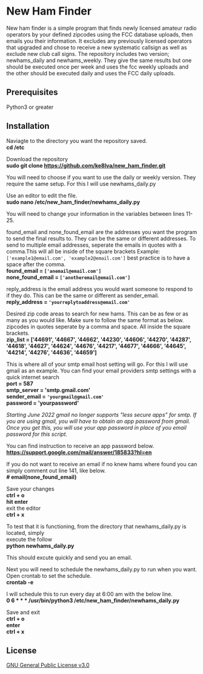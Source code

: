 
# New Ham Finder

New ham finder is a simple program that finds newly licensed amateur radio operators by your 
defined zipcodes using the FCC database uploads, then emails you their information.  It 
excludes any previously licensed operators that upgraded and chose to receive a new 
systematic callsign as well as exclude new club call signs.  The repository includes two 
version; newhams_daily and newhams_weekly.  They give the same results but one should be 
executed once per week and uses the fcc weekly uploads and the other should be executed 
daily and uses the FCC daily uploads.


## Prerequisites
Python3 or greater

## Installation

Naviagte to the directory you want the repository saved.  
 **cd /etc** 

Download the repository  
**sudo git clone https://github.com/ke8lva/new_ham_finder.git**

You will need to choose if you want to use the daily or weekly version.  They require the
same setup. For this I will use newhams_daily.py

Use an editor to edit the file.\
**sudo nano /etc/new_ham_finder/newhams_daily.py**

You will need to change your information in the variables between lines 11-25.  

found_email and none_found_email are the addresses you want the program to send the final
results to.  They can be the same or different addresses.  To send to multiple email
addresses, seperate the emails in quotes with a comma.This will all be inside of the square 
brackets Example: ``['example1@email.com', 'example2@email.com']`` best practice is to have a 
space after the comma.  
 __found_email = ``['anemail@email.com']``__  
 __none_found_email = ``['anotheremail@email.com']``__

reply_address is the email address you would want someone to respond to if they do. This
can be the same or different as sender_email.  
**reply_address = ``'yourreplytoaddress@email.com'``**

Desired zip code areas to search for new hams. This can be as few or as many as you would
like. Make sure to follow the same format as below.  zipcodes in quotes seperate by a
comma and space.  All inside the square brackets.  
__zip_list = ['44691', '44667', '44662', '44230', '44606', '44270', '44287',  
'44618', '44627', '44624', '44676', '44217', '44677', '44666', '44645',  
'44214', '44276', '44636', '44659']__

This is where all of your smtp email host setting will go. For this I will use gmail as an
example. You can find your email providers smtp settings with a quick internet search  
__port = 587__  
__smtp_server = 'smtp.gmail.com'__  
__sender_email = ``'yourgmail@gmail.com'``__  
__password = 'yourpassword'__

*Starting June 2022 gmail no longer supports "less secure apps" for smtp.  If you are using
gmail, you will have to obtain an app password from gmail.  Once you get this, you will
use your app password in place of you email password for this script.*

You can find instruction to receive an app password below.  
__<https://support.google.com/mail/answer/185833?hl=en>__

If you do not want to receive an email if no knew hams where found you can simply comment
out line 141, like below.  
__#     email(none_found_email)__

Save your changes  
__ctrl + o__  
__hit enter__  
exit the editor  
__ctrl + x__  

To test that it is functioning, from the directory that newhams_daily.py is located, simply  
execute the follow  
**python newhams_daily.py**  

This should excute quickly and send you an email. 

Next you will need to schedule the newhams_daily.py to run when you want.  Open crontab
to set the schedule.  
__crontab -e__  

I will schedule this to run every day at 6:00 am with the below line.  
**0 6 * * * /usr/bin/python3 /etc/new_ham_finder/newhams_daily.py**  

Save and exit  
**ctrl + o**  
**enter**  
**ctrl + x**






    
## License

[GNU General Public License v3.0](https://github.com/ke8lva/new_ham_finder/blob/main/LICENSE)

